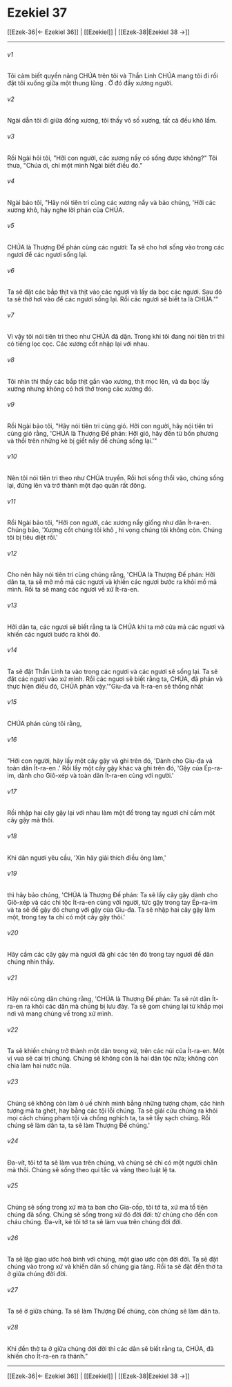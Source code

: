 # Ezekiel 37

[[Ezek-36|← Ezekiel 36]] | [[Ezekiel]] | [[Ezek-38|Ezekiel 38 →]]
***



###### v1 
Tôi cảm biết quyền năng CHÚA trên tôi và Thần Linh CHÚA mang tôi đi rồi đặt tôi xuống giữa một thung lũng . Ở đó đầy xương người. 

###### v2 
Ngài dẫn tôi đi giữa đống xương, tôi thấy vô số xương, tất cả đều khô lắm. 

###### v3 
Rồi Ngài hỏi tôi, "Hỡi con người, các xương nầy có sống được không?" Tôi thưa, "Chúa ơi, chỉ một mình Ngài biết điều đó." 

###### v4 
Ngài bảo tôi, "Hãy nói tiên tri cùng các xương nầy và bảo chúng, 'Hỡi các xương khô, hãy nghe lời phán của CHÚA. 

###### v5 
CHÚA là Thượng Đế phán cùng các ngươi: Ta sẽ cho hơi sống vào trong các ngươi để các ngươi sống lại. 

###### v6 
Ta sẽ đặt các bắp thịt và thịt vào các ngươi và lấy da bọc các ngươi. Sau đó ta sẽ thở hơi vào để các ngươi sống lại. Rồi các ngươi sẽ biết ta là CHÚA.'" 

###### v7 
Vì vậy tôi nói tiên tri theo như CHÚA đã dặn. Trong khi tôi đang nói tiên tri thì có tiếng lọc cọc. Các xương cốt nhập lại với nhau. 

###### v8 
Tôi nhìn thì thấy các bắp thịt gắn vào xương, thịt mọc lên, và da bọc lấy xương nhưng không có hơi thở trong các xương đó. 

###### v9 
Rồi Ngài bảo tôi, "Hãy nói tiên tri cùng gió. Hỡi con người, hãy nói tiên tri cùng gió rằng, 'CHÚA là Thượng Đế phán: Hỡi gió, hãy đến từ bốn phương và thổi trên những kẻ bị giết nầy để chúng sống lại.'" 

###### v10 
Nên tôi nói tiên tri theo như CHÚA truyền. Rồi hơi sống thổi vào, chúng sống lại, đứng lên và trở thành một đạo quân rất đông. 

###### v11 
Rồi Ngài bảo tôi, "Hỡi con người, các xương nầy giống như dân Ít-ra-en. Chúng bảo, 'Xương cốt chúng tôi khô , hi vọng chúng tôi không còn. Chúng tôi bị tiêu diệt rồi.' 

###### v12 
Cho nên hãy nói tiên tri cùng chúng rằng, 'CHÚA là Thượng Đế phán: Hỡi dân ta, ta sẽ mở mồ mả các ngươi và khiến các ngươi bước ra khỏi mồ mả mình. Rồi ta sẽ mang các ngươi về xứ Ít-ra-en. 

###### v13 
Hỡi dân ta, các ngươi sẽ biết rằng ta là CHÚA khi ta mở cửa mả các ngươi và khiến các ngươi bước ra khỏi đó. 

###### v14 
Ta sẽ đặt Thần Linh ta vào trong các ngươi và các ngươi sẽ sống lại. Ta sẽ đặt các ngươi vào xứ mình. Rồi các ngươi sẽ biết rằng ta, CHÚA, đã phán và thực hiện điều đó, CHÚA phán vậy.'"Giu-đa và Ít-ra-en sẽ thống nhất 

###### v15 
CHÚA phán cùng tôi rằng, 

###### v16 
"Hỡi con người, hãy lấy một cây gậy và ghi trên đó, 'Dành cho Giu-đa và toàn dân Ít-ra-en .' Rồi lấy một cây gậy khác và ghi trên đó, 'Gậy của Ép-ra-im, dành cho Giô-xép và toàn dân Ít-ra-en cùng với người.' 

###### v17 
Rồi nhập hai cây gậy lại với nhau làm một để trong tay ngươi chỉ cầm một cây gậy mà thôi. 

###### v18 
Khi dân ngươi yêu cầu, 'Xin hãy giải thích điều ông làm,' 

###### v19 
thì hãy bảo chúng, 'CHÚA là Thượng Đế phán: Ta sẽ lấy cây gậy dành cho Giô-xép và các chi tộc Ít-ra-en cùng với người, tức gậy trong tay Ép-ra-im và ta sẽ để gậy đó chung với gậy của Giu-đa. Ta sẽ nhập hai cây gậy làm một, trong tay ta chỉ có một cây gậy thôi.' 

###### v20 
Hãy cầm các cây gậy mà ngươi đã ghi các tên đó trong tay ngươi để dân chúng nhìn thấy. 

###### v21 
Hãy nói cùng dân chúng rằng, 'CHÚA là Thượng Đế phán: Ta sẽ rút dân Ít-ra-en ra khỏi các dân mà chúng bị lưu đày. Ta sẽ gom chúng lại từ khắp mọi nơi và mang chúng về trong xứ mình. 

###### v22 
Ta sẽ khiến chúng trở thành một dân trong xứ, trên các núi của Ít-ra-en. Một vị vua sẽ cai trị chúng. Chúng sẽ không còn là hai dân tộc nữa; không còn chia làm hai nước nữa. 

###### v23 
Chúng sẽ không còn làm ô uế chính mình bằng những tượng chạm, các hình tượng mà ta ghét, hay bằng các tội lỗi chúng. Ta sẽ giải cứu chúng ra khỏi mọi cách chúng phạm tội và chống nghịch ta, ta sẽ tẩy sạch chúng. Rồi chúng sẽ làm dân ta, ta sẽ làm Thượng Đế chúng.' 

###### v24 
Đa-vít, tôi tớ ta sẽ làm vua trên chúng, và chúng sẽ chỉ có một người chăn mà thôi. Chúng sẽ sống theo qui tắc và vâng theo luật lệ ta. 

###### v25 
Chúng sẽ sống trong xứ mà ta ban cho Gia-cốp, tôi tớ ta, xứ mà tổ tiên chúng đã sống. Chúng sẽ sống trong xứ đó đời đời: từ chúng cho đến con cháu chúng. Đa-vít, kẻ tôi tớ ta sẽ làm vua trên chúng đời đời. 

###### v26 
Ta sẽ lập giao ước hoà bình với chúng, một giao ước còn đời đời. Ta sẽ đặt chúng vào trong xứ và khiến dân số chúng gia tăng. Rồi ta sẽ đặt đền thờ ta ở giữa chúng đời đời. 

###### v27 
Ta sẽ ở giữa chúng. Ta sẽ làm Thượng Đế chúng, còn chúng sẽ làm dân ta. 

###### v28 
Khi đền thờ ta ở giữa chúng đời đời thì các dân sẽ biết rằng ta, CHÚA, đã khiến cho Ít-ra-en ra thánh."

***
[[Ezek-36|← Ezekiel 36]] | [[Ezekiel]] | [[Ezek-38|Ezekiel 38 →]]
